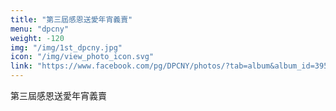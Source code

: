 ```yaml
---
title: "第三屆感恩送愛年宵義賣"
menu: "dpcny"
weight: -120
img: "/img/1st_dpcny.jpg"
icon: "/img/view_photo_icon.svg"
link: "https://www.facebook.com/pg/DPCNY/photos/?tab=album&album_id=395887873819014"
---
```

第三屆感恩送愛年宵義賣
